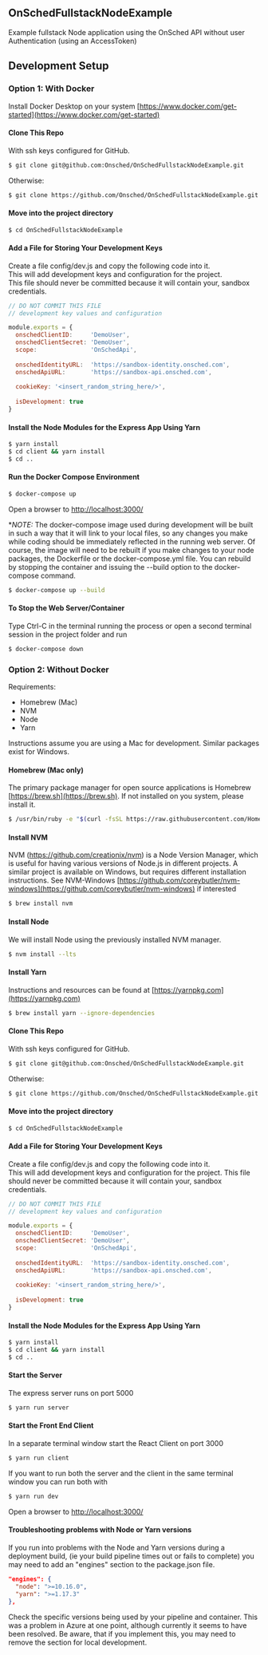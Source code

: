 OnSchedFullstackNodeExample
-----

Example fullstack Node application using the OnSched API without user Authentication (using an AccessToken)

## Development Setup

### Option 1: With Docker
Install Docker Desktop on your system [https://www.docker.com/get-started](https://www.docker.com/get-started)

#### Clone This Repo
With ssh keys configured for GitHub.

```bash 
$ git clone git@github.com:Onsched/OnSchedFullstackNodeExample.git 
```

Otherwise:
```bash
$ git clone https://github.com/Onsched/OnSchedFullstackNodeExample.git
```

#### Move into the project directory
```bash
$ cd OnSchedFullstackNodeExample
```

#### Add a File for Storing Your Development Keys
Create a file config/dev.js and copy the following code into it.  
This will add development keys and configuration for the project.  
This file should never be committed because it will contain your,
sandbox credentials.

```js
// DO NOT COMMIT THIS FILE
// development key values and configuration

module.exports = {
  onschedClientID:     'DemoUser',
  onschedClientSecret: 'DemoUser',
  scope:               'OnSchedApi',
                  
  onschedIdentityURL:  'https://sandbox-identity.onsched.com',
  onschedApiURL:       'https://sandbox-api.onsched.com',
                  
  cookieKey: '<insert_random_string_here/>',
                  
  isDevelopment: true
}

```

#### Install the Node Modules for the Express App Using Yarn
```bash
$ yarn install
$ cd client && yarn install
$ cd ..
```

#### Run the Docker Compose Environment
```bash
$ docker-compose up
```

Open a browser to [http://localhost:3000/](http://localhost:3000)

**NOTE:* The docker-compose image used during development will be built 
in such a way that it will link to your local files, so any changes 
you make while coding should be immediately reflected in the running 
web server.  Of course, the image will need to be rebuilt if you make
changes to your node packages, the Dockerfile or the docker-compose.yml
file.  You can rebuild by stopping the container and issuing 
the --build option to the docker-compose command.

```bash
$ docker-compose up --build
```

#### To Stop the Web Server/Container
Type Ctrl-C in the terminal running the process or open a second 
terminal session in the project folder and run

```bash
$ docker-compose down
```

### Option 2: Without Docker
Requirements:
- Homebrew (Mac)
- NVM
- Node
- Yarn

Instructions assume you are using a Mac for development. 
Similar packages exist for Windows.

#### Homebrew (Mac only)
The primary package manager for open source applications is 
Homebrew [https://brew.sh](https://brew.sh).  If not installed on you system, 
please install it.

```bash
$ /usr/bin/ruby -e "$(curl -fsSL https://raw.githubusercontent.com/Homebrew/install/master/install)"
```

#### Install NVM
NVM (https://github.com/creationix/nvm) is a Node Version 
Manager, which is useful for having various versions of 
Node.js in different projects.  A similar project is 
available on Windows, but requires different installation 
instructions.  See NVM-Windows 
[https://github.com/coreybutler/nvm-windows](https://github.com/coreybutler/nvm-windows) if interested

```bash
$ brew install nvm
```

#### Install Node
We will install Node using the previously installed NVM manager.

```bash
$ nvm install --lts
```

#### Install Yarn 
Instructions and resources can be found at [https://yarnpkg.com](https://yarnpkg.com)

```bash
$ brew install yarn --ignore-dependencies
```

#### Clone This Repo
With ssh keys configured for GitHub.

```bash 
$ git clone git@github.com:Onsched/OnSchedFullstackNodeExample.git 
```

Otherwise:
```bash
$ git clone https://github.com/Onsched/OnSchedFullstackNodeExample.git
```

#### Move into the project directory
```bash
$ cd OnSchedFullstackNodeExample
```

#### Add a File for Storing Your Development Keys
Create a file config/dev.js and copy the following code into it.  
This will add development keys and configuration for the project. 
This file should never be committed because it will contain your,
sandbox credentials.

```js
// DO NOT COMMIT THIS FILE
// development key values and configuration

module.exports = {
  onschedClientID:     'DemoUser',
  onschedClientSecret: 'DemoUser',
  scope:               'OnSchedApi',
                  
  onschedIdentityURL:  'https://sandbox-identity.onsched.com',
  onschedApiURL:       'https://sandbox-api.onsched.com',
                  
  cookieKey: '<insert_random_string_here/>',
                  
  isDevelopment: true
}

```

#### Install the Node Modules for the Express App Using Yarn
```bash
$ yarn install
$ cd client && yarn install
$ cd ..
```

#### Start the Server
The express server runs on port 5000

```bash
$ yarn run server
```

#### Start the Front End Client
In a separate terminal window start the React Client on port 3000

```bash
$ yarn run client
```

If you want to run both the server and the client in the same 
terminal window you can run both with 

```bash 
$ yarn run dev
```

Open a browser to [http://localhost:3000/](http://localhost:3000)

#### Troubleshooting problems with Node or Yarn versions
If you run into problems with the Node and Yarn versions during a 
deployment build, (ie your build pipeline times out or fails
to complete) you may need to add an "engines" section to the 
package.json file.
  
```json
"engines": {
  "node": ">=10.16.0",
  "yarn": ">=1.17.3"
},
```

Check the specific versions being used by your pipeline and container.
This was a problem in Azure at one point, although currently it 
seems to have been resolved. Be aware, that if you implement this, 
you may need to remove the section for local development.
